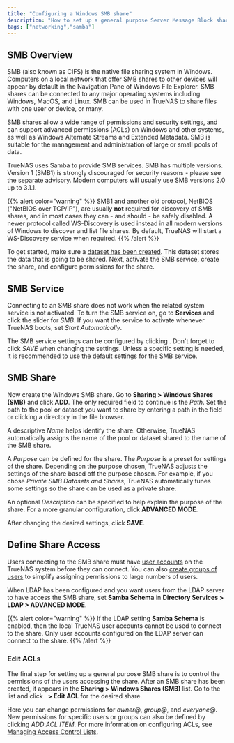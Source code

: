 ```yaml
---
title: "Configuring a Windows SMB share"
description: "How to set up a general purpose Server Message Block share."
tags: ["networking","samba"]
---
```


## SMB Overview

SMB (also known as CIFS) is the native file sharing system in Windows. Computers on a local network that offer SMB shares to other devices will appear by default in the Navigation Pane of Windows File Explorer. SMB shares can be connected to any major operating systems including Windows, MacOS, and Linux. SMB can be used in TrueNAS to share files with one user or device, or many. 

SMB shares allow a wide range of permissions and security settings, and can support advanced permissions (ACLs) on Windows and other systems, as well as Windows Alternate Streams and Extended Metadata. SMB is suitable for the management and administration of large or small pools of data.

TrueNAS uses Samba to provide SMB services. SMB has multiple versions. Version 1 (SMB1) is strongly discouraged for security reasons - please see the separate advisory.  Modern computers will usually use SMB versions 2.0 up to 3.1.1. 

{{% alert color="warning" %}}
SMB1 and another old protocol, NetBIOS ("NetBIOS over TCP/IP"), are usually **not** required for discovery of SMB shares, and in most cases they can - and should - be safely disabled. A newer protocol called WS-Discovery is used instead in all modern versions of Windows to discover and list file shares. By default, TrueNAS will start a WS-Discovery service when required.
{{% /alert %}}

To get started, make sure a <a href="/hub/initial-setup/storage/datasets/">dataset has been created</a>. This dataset stores the data that is going to be shared. Next, activate the SMB service, create the share, and configure permissions for the share.

## SMB Service

Connecting to an SMB share does not work when the related system service is not activated. To turn the SMB service on, go to **Services** and click the slider for *SMB*. If you want the service to activate whenever TrueNAS boots, set *Start Automatically*. 

The SMB service settings can be configured by clicking <i class="fas fa-pen" aria-hidden="true" title="Pen"></i>. Don't forget to click *SAVE* when changing the settings. Unless a specific setting is needed, it is recommended to use the default settings for the SMB service.

## SMB Share

Now create the Windows SMB share. Go to **Sharing > Windows Shares (SMB)** and click **ADD**. The only required field to continue is the *Path*. Set the path to the pool or dataset you want to share by entering a path in the field or clicking a directory in the file browser.

A descriptive *Name* helps identify the share. Otherwise, TrueNAS automatically assigns the name of the pool or dataset shared to the name of the SMB share.

A *Purpose* can be defined for the share. The *Purpose* is a preset for settings of the share. Depending on the purpose chosen, TrueNAS adjusts the settings of the share based off the purpose chosen. For example, if you chose *Private SMB Datasets and Shares*, TrueNAS automatically tunes some settings so the share can be used as a private share.

An optional *Description* can be specified to help explain the purpose of the share. For a more granular configuration, click **ADVANCED MODE**.

After changing the desired settings, click **SAVE**.

## Define Share Access

Users connecting to the SMB share must have [user accounts](/hub/tasks/administrative/users/) on the TrueNAS system before they can connect. You can also [create groups of users](/hub/tasks/administrative/groups/) to simplify assigning permissions to large numbers of users.

When LDAP has been configured and you want users from the LDAP server to have access the SMB share, set **Samba Schema** in **Directory Services > LDAP > ADVANCED MODE**.

{{% alert color="warning" %}}
If the LDAP setting **Samba Schema** is enabled, then the local TrueNAS user accounts cannot be used to connect to the share. Only user accounts configured on the LDAP server can connect to the share.
{{% /alert %}}

### Edit ACLs

The final step for setting up a general purpose SMB share is to control the permissions of the users accessing the share. After an SMB share has been created, it appears in the **Sharing > Windows Shares (SMB)** list. Go to the list and click <i class="fas fa-ellipsis-v" aria-hidden="true" title="Options"></i>&nbsp; **> Edit ACL** for the desired share.

Here you can change permissions for *owner@*, *group@*, and *everyone@*. New permissions for specific users or groups can also be defined by clicking *ADD ACL ITEM*. For more information on configuring ACLs, see <a href="/hub/tasks/advanced/editingacls/">Managing Access Control Lists</a>.
